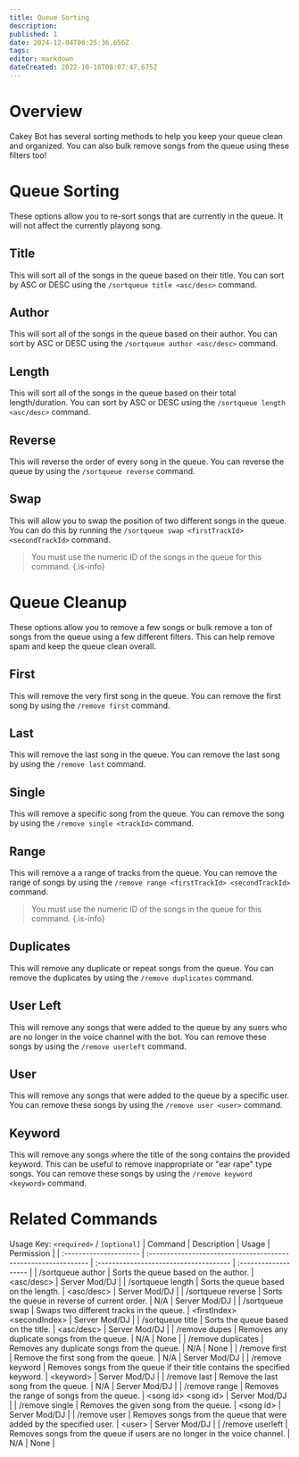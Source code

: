 ```yaml
---
title: Queue Sorting
description: 
published: 1
date: 2024-12-04T06:25:36.656Z
tags: 
editor: markdown
dateCreated: 2022-10-18T08:07:47.675Z
---
```


# Overview

Cakey Bot has several sorting methods to help you keep your queue clean and organized. You can also bulk remove songs from the queue using these filters too!

# Queue Sorting
These options allow you to re-sort songs that are currently in the queue. It will not affect the currently playong song.

## Title
This will sort all of the songs in the queue based on their title. You can sort by ASC or DESC using the `/sortqueue title <asc/desc>` command.

## Author
This will sort all of the songs in the queue based on their author. You can sort by ASC or DESC using the `/sortqueue author <asc/desc>` command.

## Length
This will sort all of the songs in the queue based on their total length/duration. You can sort by ASC or DESC using the `/sortqueue length <asc/desc>` command.

## Reverse
This will reverse the order of every song in the queue. You can reverse the queue by using the `/sortqueue reverse` command.

## Swap
This will allow you to swap the position of two different songs in the queue. You can do this by running the `/sortqueue swap <firstTrackId> <secondTrackId>` command.
>  You must use the numeric ID of the songs in the queue for this command.
{.is-info}

# Queue Cleanup
These options allow you to remove a few songs or bulk remove a ton of songs from the queue using a few different filters. This can help remove spam and keep the queue clean overall.

## First
This will remove the very first song in the queue. You can remove the first song by using the `/remove first` command.

## Last
This will remove the last song in the queue. You can remove the last song by using the `/remove last` command.

## Single
This will remove a specific song from the queue. You can remove the song by using the `/remove single <trackId>` command.

## Range
This will remove a a range of tracks from the queue. You can remove the range of songs by using the `/remove range <firstTrackId> <secondTrackId>` command.
>  You must use the numeric ID of the songs in the queue for this command.
{.is-info}

## Duplicates
This will remove any duplicate or repeat songs from the queue. You can remove the duplicates by using the `/remove duplicates` command.

## User Left
This will remove any songs that were added to the queue by any suers who are no longer in the voice channel with the bot. You can remove these songs by using the `/remove userleft` command.

## User
This will remove any songs that were added to the queue by a specific user. You can remove these songs by using the `/remove user <user>` command.

## Keyword
This will remove any songs where the title of the song contains the provided keyword. This can be useful to remove inappropriate or "ear rape" type songs. You can remove these songs by using the `/remove keyword <keyword>` command.

# Related Commands
Usage Key: `<required>` / `[optional]`
| Command                | Description                                                     | Usage                                   | Permission           |
| :--------------------- | :------------------------------------------------------------- | :------------------------------------- | :------------------- |
| /sortqueue author       | Sorts the queue based on the author.                           | <asc/desc>                              | Server Mod/DJ        |
| /sortqueue length       | Sorts the queue based on the length.                           | <asc/desc>                              | Server Mod/DJ        |
| /sortqueue reverse      | Sorts the queue in reverse of current order.                   | N/A                                     | Server Mod/DJ        |
| /sortqueue swap         | Swaps two different tracks in the queue.                       | \<firstIndex> \<secondIndex>              | Server Mod/DJ        |
| /sortqueue title        | Sorts the queue based on the title.                            | \<asc/desc>                              | Server Mod/DJ        |
| /remove dupes           | Removes any duplicate songs from the queue.                    | N/A                                     | None                 |
| /remove duplicates      | Removes any duplicate songs from the queue.                    | N/A                                     | None                 |
| /remove first           | Remove the first song from the queue.                          | N/A                                     | Server Mod/DJ        |
| /remove keyword         | Removes songs from the queue if their title contains the specified keyword. | \<keyword>                              | Server Mod/DJ        |
| /remove last            | Remove the last song from the queue.                           | N/A                                     | Server Mod/DJ        |
| /remove range           | Removes the range of songs from the queue.                     | \<song id> \<song id>                     | Server Mod/DJ        |
| /remove single          | Removes the given song from the queue.                         | \<song id>                               | Server Mod/DJ        |
| /remove user            | Removes songs from the queue that were added by the specified user. | \<user>                                 | Server Mod/DJ        |
| /remove userleft        | Removes songs from the queue if users are no longer in the voice channel. | N/A                                     | None                 |
